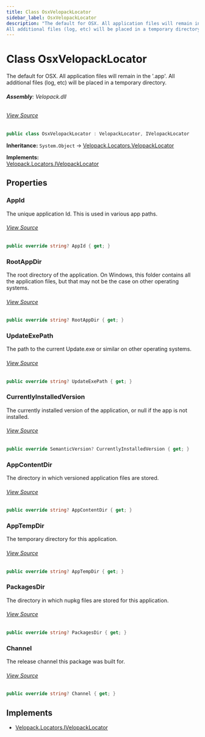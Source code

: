 ```yaml
---
title: Class OsxVelopackLocator
sidebar_label: OsxVelopackLocator
description: "The default for OSX. All application files will remain in the '.app'.
All additional files (log, etc) will be placed in a temporary directory."
---
```

# Class OsxVelopackLocator
The default for OSX. All application files will remain in the '.app'.
All additional files (log, etc) will be placed in a temporary directory.

###### **Assembly**: Velopack.dll
###### [View Source](https://github.com/velopack/velopack.git/blob/master/src/Velopack/Locators/OsxVelopackLocator.cs#L14)
```csharp title="Declaration"
public class OsxVelopackLocator : VelopackLocator, IVelopackLocator
```
**Inheritance:** `System.Object` -> [Velopack.Locators.VelopackLocator](../Velopack.Locators/VelopackLocator)

**Implements:**  
[Velopack.Locators.IVelopackLocator](../Velopack.Locators/IVelopackLocator)

## Properties
### AppId
The unique application Id. This is used in various app paths.
###### [View Source](https://github.com/velopack/velopack.git/blob/master/src/Velopack/Locators/OsxVelopackLocator.cs#L18)
```csharp title="Declaration"
public override string? AppId { get; }
```
### RootAppDir
The root directory of the application. On Windows, this folder contains all 
the application files, but that may not be the case on other operating systems.
###### [View Source](https://github.com/velopack/velopack.git/blob/master/src/Velopack/Locators/OsxVelopackLocator.cs#L21)
```csharp title="Declaration"
public override string? RootAppDir { get; }
```
### UpdateExePath
The path to the current Update.exe or similar on other operating systems.
###### [View Source](https://github.com/velopack/velopack.git/blob/master/src/Velopack/Locators/OsxVelopackLocator.cs#L24)
```csharp title="Declaration"
public override string? UpdateExePath { get; }
```
### CurrentlyInstalledVersion
The currently installed version of the application, or null if the app is not installed.
###### [View Source](https://github.com/velopack/velopack.git/blob/master/src/Velopack/Locators/OsxVelopackLocator.cs#L27)
```csharp title="Declaration"
public override SemanticVersion? CurrentlyInstalledVersion { get; }
```
### AppContentDir
The directory in which versioned application files are stored.
###### [View Source](https://github.com/velopack/velopack.git/blob/master/src/Velopack/Locators/OsxVelopackLocator.cs#L30)
```csharp title="Declaration"
public override string? AppContentDir { get; }
```
### AppTempDir
The temporary directory for this application.
###### [View Source](https://github.com/velopack/velopack.git/blob/master/src/Velopack/Locators/OsxVelopackLocator.cs#L33)
```csharp title="Declaration"
public override string? AppTempDir { get; }
```
### PackagesDir
The directory in which nupkg files are stored for this application.
###### [View Source](https://github.com/velopack/velopack.git/blob/master/src/Velopack/Locators/OsxVelopackLocator.cs#L36)
```csharp title="Declaration"
public override string? PackagesDir { get; }
```
### Channel
The release channel this package was built for.
###### [View Source](https://github.com/velopack/velopack.git/blob/master/src/Velopack/Locators/OsxVelopackLocator.cs#L39)
```csharp title="Declaration"
public override string? Channel { get; }
```

## Implements

* [Velopack.Locators.IVelopackLocator](../Velopack.Locators/IVelopackLocator)

